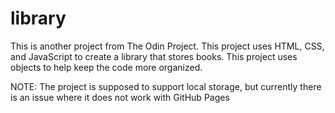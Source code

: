 # library
This is another project from The Odin Project. This project uses HTML, CSS, and JavaScript to create a library that stores books. This project uses objects to help keep the code more organized. 

NOTE: The project is supposed to support local storage, but currently there is an issue where it does not work with GitHub Pages
